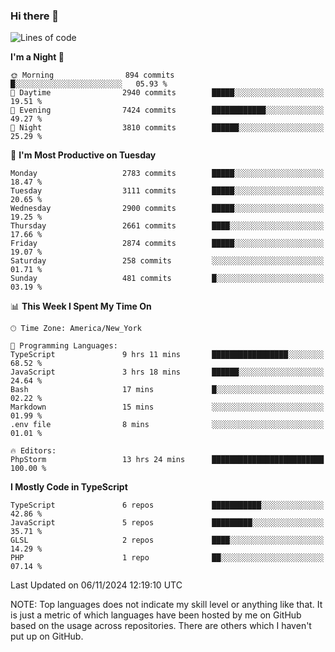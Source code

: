### Hi there 👋

<!--
**LynxJinxxy/LynxJinxxy** is a ✨ _special_ ✨ repository because its `README.md` (this file) appears on your GitHub profile.

Here are some ideas to get you started:

- 🔭 I’m currently working on ...
- 🌱 I’m currently learning ...
- 👯 I’m looking to collaborate on ...
- 🤔 I’m looking for help with ...
- 💬 Ask me about ...
- 📫 How to reach me: ...
- 😄 Pronouns: ...
- ⚡ Fun fact: ...
-->

<!--START_SECTION:waka-->
![Lines of code](https://img.shields.io/badge/From%20Hello%20World%20I%27ve%20Written-32.0%20million%20lines%20of%20code-blue)

**I'm a Night 🦉** 

```text
🌞 Morning                894 commits         █░░░░░░░░░░░░░░░░░░░░░░░░   05.93 % 
🌆 Daytime                2940 commits        █████░░░░░░░░░░░░░░░░░░░░   19.51 % 
🌃 Evening                7424 commits        ████████████░░░░░░░░░░░░░   49.27 % 
🌙 Night                  3810 commits        ██████░░░░░░░░░░░░░░░░░░░   25.29 % 
```
📅 **I'm Most Productive on Tuesday** 

```text
Monday                   2783 commits        █████░░░░░░░░░░░░░░░░░░░░   18.47 % 
Tuesday                  3111 commits        █████░░░░░░░░░░░░░░░░░░░░   20.65 % 
Wednesday                2900 commits        █████░░░░░░░░░░░░░░░░░░░░   19.25 % 
Thursday                 2661 commits        ████░░░░░░░░░░░░░░░░░░░░░   17.66 % 
Friday                   2874 commits        █████░░░░░░░░░░░░░░░░░░░░   19.07 % 
Saturday                 258 commits         ░░░░░░░░░░░░░░░░░░░░░░░░░   01.71 % 
Sunday                   481 commits         █░░░░░░░░░░░░░░░░░░░░░░░░   03.19 % 
```


📊 **This Week I Spent My Time On** 

```text
🕑︎ Time Zone: America/New_York

💬 Programming Languages: 
TypeScript               9 hrs 11 mins       █████████████████░░░░░░░░   68.52 % 
JavaScript               3 hrs 18 mins       ██████░░░░░░░░░░░░░░░░░░░   24.64 % 
Bash                     17 mins             █░░░░░░░░░░░░░░░░░░░░░░░░   02.22 % 
Markdown                 15 mins             ░░░░░░░░░░░░░░░░░░░░░░░░░   01.99 % 
.env file                8 mins              ░░░░░░░░░░░░░░░░░░░░░░░░░   01.01 % 

🔥 Editors: 
PhpStorm                 13 hrs 24 mins      █████████████████████████   100.00 % 
```

**I Mostly Code in TypeScript** 

```text
TypeScript               6 repos             ███████████░░░░░░░░░░░░░░   42.86 % 
JavaScript               5 repos             █████████░░░░░░░░░░░░░░░░   35.71 % 
GLSL                     2 repos             ████░░░░░░░░░░░░░░░░░░░░░   14.29 % 
PHP                      1 repo              ██░░░░░░░░░░░░░░░░░░░░░░░   07.14 % 
```




 Last Updated on 06/11/2024 12:19:10 UTC
<!--END_SECTION:waka-->
NOTE: Top languages does not indicate my skill level or anything like that. It is just a metric of which languages have been hosted by me on GitHub based on the usage across repositories. There are others which I haven't put up on GitHub.
